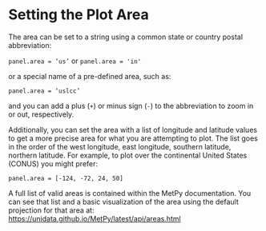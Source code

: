 # Setting the Plot Area

The area can be set to a string using a common state or country postal abbreviation:

`panel.area = ‘us’` or `panel.area = 'in'`

or a special name of a pre-defined area, such as:

`panel.area = ‘uslcc’`

and you can add a plus (`+`) or minus sign (`-`) to the abbreviation to zoom in or out, respectively.

Additionally, you can set the area with a list of longitude and latitude values to get a more precise area for
what you are attempting to plot. The list goes in the order of the west longitude, east longitude,
southern latitude, northern latitude. For example, to plot over the continental United States
(CONUS) you might prefer:

`panel.area = [-124, -72, 24, 50]`

A full list of valid areas is contained within the MetPy documentation. You can see that
list and a basic visualization of the area using the default projection for that area
at: <a href="https://unidata.github.io/MetPy/latest/api/areas.html" target="_blank">https://unidata.github.io/MetPy/latest/api/areas.html</a>
